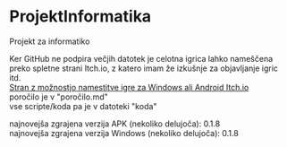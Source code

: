 # ProjektInformatika
Projekt za informatiko

Ker GitHub  ne podpira večjih datotek je celotna igrica lahko nameščena preko spletne strani Itch.io, z katero imam že izkušnje za objavljanje igric itd.<br>
[Stran z možnostjo namestitve igre za Windows ali Android Itch.io](https://troidev.itch.io/canvaschaos-projekt-pri-pouku-informatike?secret=gHY2x3hgfDHAGKtiZSh9xeQc)<br>
poročilo je v "poročilo.md"<br>
vse scripte/koda pa je v datoteki "koda"<br>

najnovejša zgrajena verzija APK (nekoliko delujoča): 0.1.8<br>
najnovejša zgrajena verzija Windows (nekoliko delujoča): 0.1.8
